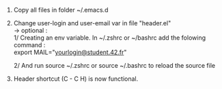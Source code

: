1) Copy all files in folder ~/.emacs.d

2) Change user-login and user-email var in file "header.el"   
   -> optional :    
   	  1/ Creating an env variable. In ~/.zshrc or ~/bashrc add the folowing command :   
            export MAIL="yourlogin@student.42.fr"
			
  	  2/ And run source ~/.zshrc or source ~/.bashrc to reload the source file
   	  
3) Header shortcut (C - C H) is now functional.

